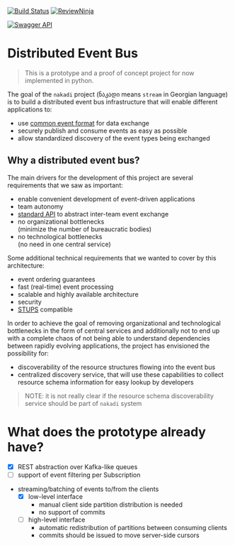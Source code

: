 [![Build Status](https://travis-ci.org/zalando/nakadi.svg)](https://travis-ci.org/zalando/nakadi) [![ReviewNinja](https://app.review.ninja/44234368/badge)](https://app.review.ninja/zalando/nakadi)

[![Swagger API](http://online.swagger.io/validator?url=https://raw.githubusercontent.com/zalando/nakadi/master/nakadi/swagger.yaml)](http://online.swagger.io/validator/debug?url=https://raw.githubusercontent.com/zalando/nakadi/master/nakadi/swagger.yaml)

Distributed Event Bus
=====================

> This is a prototype and a proof of concept project for now implemented in python.

The goal of the `nakadi` project (ნაკადი means `stream` in Georgian language) is to build a distributed event bus infrastructure that will enable different applications to:

* use [common event format](/docs/EventSchema.md) for data exchange
* securely publish and consume events as easy as possible
* allow standardized discovery of the event types being exchanged

Why a distributed event bus?
----------------------------

The main drivers for the development of this project are several requirements that we saw as important:

* enable convenient development of event-driven applications
* team autonomy
* [standard API](/nakadi/swagger.yaml) to abstract inter-team event exchange
* no organizational bottlenecks  
  (minimize the number of bureaucratic bodies)
* no technological bottlenecks  
  (no need in one central service)

Some additional technical requirements that we wanted to cover by this architecture:

* event ordering guarantees
* fast (real-time) event processing
* scalable and highly available architecture
* security
* [STUPS](https://stups.io/) compatible

In order to achieve the goal of removing organizational and technological bottlenecks in the form of central services and additionally not to end up with a complete chaos of not being able to understand dependencies between rapidly evolving applications, the project has envisioned the possibility for:

* discoverability of the resource structures flowing into the event bus
* centralized discovery service, that will use these capabilities to collect resource schema information for easy lookup by developers

> NOTE: it is not really clear if the resource schema discoverability service should be part of `nakadi` system

What does the prototype already have?
=====================================

* [x] REST abstraction over Kafka-like queues
* [ ] support of event filtering per Subscription
* streaming/batching of events to/from the clients
  * [x] low-level interface
    * manual client side partition distribution is needed
    * no support of commits
  * [ ] high-level interface
    * automatic redistribution of partitions between consuming clients
    * commits should be issued to move server-side cursors

